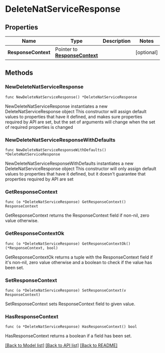 # DeleteNatServiceResponse

## Properties

Name | Type | Description | Notes
------------ | ------------- | ------------- | -------------
**ResponseContext** | Pointer to [**ResponseContext**](ResponseContext.md) |  | [optional] 

## Methods

### NewDeleteNatServiceResponse

`func NewDeleteNatServiceResponse() *DeleteNatServiceResponse`

NewDeleteNatServiceResponse instantiates a new DeleteNatServiceResponse object
This constructor will assign default values to properties that have it defined,
and makes sure properties required by API are set, but the set of arguments
will change when the set of required properties is changed

### NewDeleteNatServiceResponseWithDefaults

`func NewDeleteNatServiceResponseWithDefaults() *DeleteNatServiceResponse`

NewDeleteNatServiceResponseWithDefaults instantiates a new DeleteNatServiceResponse object
This constructor will only assign default values to properties that have it defined,
but it doesn't guarantee that properties required by API are set

### GetResponseContext

`func (o *DeleteNatServiceResponse) GetResponseContext() ResponseContext`

GetResponseContext returns the ResponseContext field if non-nil, zero value otherwise.

### GetResponseContextOk

`func (o *DeleteNatServiceResponse) GetResponseContextOk() (*ResponseContext, bool)`

GetResponseContextOk returns a tuple with the ResponseContext field if it's non-nil, zero value otherwise
and a boolean to check if the value has been set.

### SetResponseContext

`func (o *DeleteNatServiceResponse) SetResponseContext(v ResponseContext)`

SetResponseContext sets ResponseContext field to given value.

### HasResponseContext

`func (o *DeleteNatServiceResponse) HasResponseContext() bool`

HasResponseContext returns a boolean if a field has been set.


[[Back to Model list]](../README.md#documentation-for-models) [[Back to API list]](../README.md#documentation-for-api-endpoints) [[Back to README]](../README.md)


